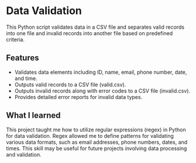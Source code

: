 # Data Validation 

This Python script validates data in a CSV file and separates valid records into one file and invalid records into another file based on predefined criteria.

## Features
- Validates data elements including ID, name, email, phone number, date, and time.
- Outputs valid records to a CSV file (valid.csv).
- Outputs invalid records along with error codes to a CSV file (invalid.csv).
- Provides detailed error reports for invalid data types.

## What I learned
This project taught me how to utilize regular expressions (regex) in Python for data validation. Regex allowed me to define patterns for validating various data formats, such as email addresses, phone numbers, dates, and times. This skill may be useful for future projects involving data processing and validation.
